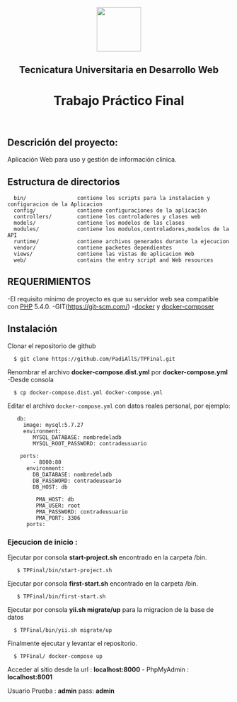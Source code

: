<p align="center">
    <a href="https://www.uncoma.edu.ar" target="_blank">
        <img src="https://www.uncoma.edu.ar/wp-content/uploads/2018/04/LOGOUNC-e1522858761795.png" height="100px">
    </a>
    <h2 align="center">Tecnicatura Universitaria en Desarrollo Web</h2>
    <h1 align="center">Trabajo Práctico Final</h1>
    <br>
</p>


Descrición del proyecto:
-------------------

Aplicación Web para uso y gestión de información clinica.

Estructura de directorios
-------------------

      bin/                contiene los scripts para la instalacion y configuracion de la Aplicacion
      config/             contiene configuraciones de la aplicación
      controllers/        contiene los controladores y clases web
      models/             contiene los modelos de las clases
      modules/            contiene los modulos,controladores,modelos de la API
      runtime/            contiene archivos generados durante la ejecucion
      vendor/             contiene packetes dependientes
      views/              contiene las vistas de aplicacion Web
      web/                contains the entry script and Web resources

REQUERIMIENTOS
------------

-El requisito mínimo  de proyecto es que su servidor web sea compatible con [PHP](https://www.php.net/) 5.4.0.
-GIT(https://git-scm.com/)
-[docker](https://get.docker.com/) y [docker-composer](http://getcomposer.org/)

Instalación
------------
Clonar el repositorio de github
 ```
   $ git clone https://github.com/PadiAllS/TPFinal.git
 ``` 
Renombrar el archivo **docker-compose.dist.yml** por **docker-compose.yml**
-Desde consola
 ```
   $ cp docker-compose.dist.yml docker-compose.yml
 ```   
 
Editar el archivo `docker-compose.yml` con datos reales personal, por ejemplo:

```services:
   db:
     image: mysql:5.7.27
     environment:
        MYSQL_DATABASE: nombredeladb
        MYSQL_ROOT_PASSWORD: contradeusuario
```

```app:
    ports:
        - 8000:80
      environment:
        DB_DATABASE: nombredeladb
        DB_PASSWORD: contradeusuario
        DB_HOST: db
```
``` phpmyadmin:
         PMA_HOST: db
         PMA_USER: root
         PMA_PASSWORD: contradeusuario
         PMA_PORT: 3306
      ports:
```      
### Ejecucion de inicio :

Ejecutar por consola **start-project.sh** encontrado en la carpeta /bin. 
```
   $ TPFinal/bin/start-project.sh
 ``` 

Ejecutar por consola **first-start.sh** encontrado en la carpeta /bin.
```
   $ TPFinal/bin/first-start.sh
 ``` 
 Ejecutar por consola **yii.sh migrate/up** para la migracion de la base de datos 
 ```
   $ TPFinal/bin/yii.sh migrate/up
 ``` 
 Finalmente ejecutar y levantar el repositorio. 
 ```
   $ TPFinal/ docker-compose up
 ``` 
 Acceder al sitio desde la url : **localhost:8000** - PhpMyAdmin : **localhost:8001**
 
 Usuario Prueba : **admin** pass: **admin**
